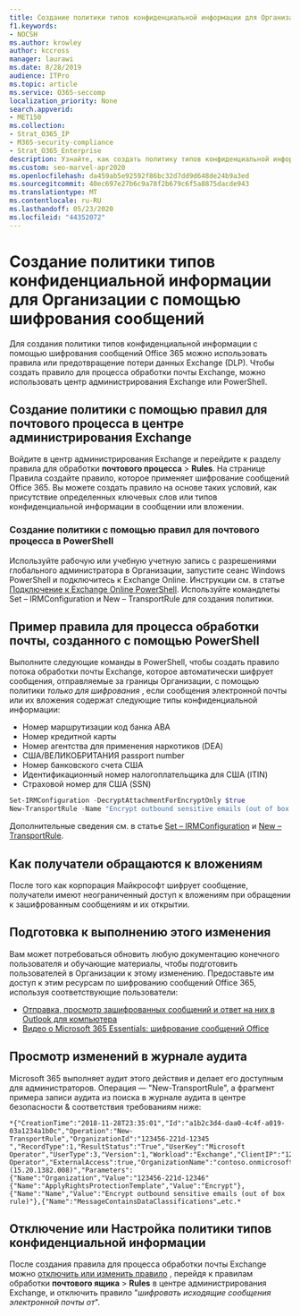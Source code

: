 ```yaml
---
title: Создание политики типов конфиденциальной информации для Организации с помощью шифрования сообщений
f1.keywords:
- NOCSH
ms.author: krowley
author: kccross
manager: laurawi
ms.date: 8/28/2019
audience: ITPro
ms.topic: article
ms.service: O365-seccomp
localization_priority: None
search.appverid:
- MET150
ms.collection:
- Strat_O365_IP
- M365-security-compliance
- Strat_O365_Enterprise
description: Узнайте, как создать политику типов конфиденциальной информации для Организации с помощью шифрования сообщений Office 365.
ms.custom: seo-marvel-apr2020
ms.openlocfilehash: da459ab5e92592f86bc32d7dd9d648de24b9a3ed
ms.sourcegitcommit: 40ec697e27b6c9a78f2b679c6f5a8875dacde943
ms.translationtype: MT
ms.contentlocale: ru-RU
ms.lasthandoff: 05/23/2020
ms.locfileid: "44352072"
---
```

# <a name="create-a-sensitive-information-type-policy-for-your-organization-using-message-encryption"></a>Создание политики типов конфиденциальной информации для Организации с помощью шифрования сообщений

Для создания политики типов конфиденциальной информации с помощью шифрования сообщений Office 365 можно использовать правила или предотвращение потери данных Exchange (DLP). Чтобы создать правило для процесса обработки почты Exchange, можно использовать центр администрирования Exchange или PowerShell.

## <a name="to-create-the-policy-by-using-mail-flow-rules-in-the-eac"></a>Создание политики с помощью правил для почтового процесса в центре администрирования Exchange

Войдите в центр администрирования Exchange и перейдите к разделу правила для обработки **почтового процесса**  >  **Rules**. На странице Правила создайте правило, которое применяет шифрование сообщений Office 365. Вы можете создать правило на основе таких условий, как присутствие определенных ключевых слов или типов конфиденциальной информации в сообщении или вложении.

### <a name="to-create-the-policy-by-using-mail-flow-rules-in-powershell"></a>Создание политики с помощью правил для почтового процесса в PowerShell

Используйте рабочую или учебную учетную запись с разрешениями глобального администратора в Организации, запустите сеанс Windows PowerShell и подключитесь к Exchange Online. Инструкции см. в статье [Подключение к Exchange Online PowerShell](https://aka.ms/exopowershell). Используйте командлеты Set – IRMConfiguration и New – TransportRule для создания политики.

## <a name="example-mail-flow-rule-created-with-powershell"></a>Пример правила для процесса обработки почты, созданного с помощью PowerShell

Выполните следующие команды в PowerShell, чтобы создать правило потока обработки почты Exchange, которое автоматически шифрует сообщения, отправляемые за границы Организации, с помощью политики *только для шифрования* , если сообщения электронной почты или их вложения содержат следующие типы конфиденциальной информации:

- Номер маршрутизации код банка ABA
- Номер кредитной карты
- Номер агентства для применения наркотиков (DEA)
- США/ВЕЛИКОБРИТАНИЯ passport number
- Номер банковского счета США
- Идентификационный номер налогоплательщика для США (ITIN)
- Страховой номер для США (SSN)

```powershell
Set-IRMConfiguration -DecryptAttachmentForEncryptOnly $true
New-TransportRule -Name "Encrypt outbound sensitive emails (out of box rule)" -SentToScope  NotInOrganization  -ApplyRightsProtectionTemplate "Encrypt" -MessageContainsDataClassifications @(@{Name="ABA Routing Number"; minCount="1"},@{Name="Credit Card Number"; minCount="1"},@{Name="Drug Enforcement Agency (DEA) Number"; minCount="1"},@{Name="U.S. / U.K. Passport Number"; minCount="1"},@{Name="U.S. Bank Account Number"; minCount="1"},@{Name="U.S. Individual Taxpayer Identification Number (ITIN)"; minCount="1"},@{Name="U.S. Social Security Number (SSN)"; minCount="1"}) -SenderNotificationType "NotifyOnly"
```

Дополнительные сведения см. в статье [Set – IRMConfiguration](https://docs.microsoft.com/powershell/module/exchange/set-irmconfiguration?view=exchange-ps) и [New – TransportRule](https://docs.microsoft.com/powershell/module/exchange/New-TransportRule?view=exchange-ps).

## <a name="how-recipients-access-attachments"></a>Как получатели обращаются к вложениям

После того как корпорация Майкрософт шифрует сообщение, получатели имеют неограниченный доступ к вложениям при обращении к зашифрованным сообщениям и их открытии.

## <a name="to-prepare-for-this-change"></a>Подготовка к выполнению этого изменения

Вам может потребоваться обновить любую документацию конечного пользователя и обучающие материалы, чтобы подготовить пользователей в Организации к этому изменению. Предоставьте им доступ к этим ресурсам по шифрованию сообщений Office 365, используя соответствующие пользователи:

- [Отправка, просмотр зашифрованных сообщений и ответ на них в Outlook для компьютера](https://support.microsoft.com/en-us/office/send-view-and-reply-to-encrypted-messages-in-outlook-for-pc-eaa43495-9bbb-4fca-922a-df90dee51980)
- [Видео о Microsoft 365 Essentials: шифрование сообщений Office](https://youtu.be/CQR0cG_iEUc)

## <a name="view-these-changes-in-the-audit-log"></a>Просмотр изменений в журнале аудита

Microsoft 365 выполняет аудит этого действия и делает его доступным для администраторов. Операция — "New-TransportRule", а фрагмент примера записи аудита из поиска в журнале аудита в центре безопасности & соответствия требованиям ниже:

```text
*{"CreationTime":"2018-11-28T23:35:01","Id":"a1b2c3d4-daa0-4c4f-a019-03a1234a1b0c","Operation":"New-TransportRule","OrganizationId":"123456-221d-12345 ","RecordType":1,"ResultStatus":"True","UserKey":"Microsoft Operator","UserType":3,"Version":1,"Workload":"Exchange","ClientIP":"123.456.147.68:17584","ObjectId":"","UserId":"Microsoft Operator","ExternalAccess":true,"OrganizationName":"contoso.onmicrosoft.com","OriginatingServer":"CY4PR13MBXXXX (15.20.1382.008)","Parameters": {"Name":"Organization","Value":"123456-221d-12346"{"Name":"ApplyRightsProtectionTemplate","Value":"Encrypt"},{"Name":"Name","Value":"Encrypt outbound sensitive emails (out of box rule)"},{"Name":"MessageContainsDataClassifications"…etc.*
```

## <a name="to-disable-or-customize-the-sensitive-information-types-policy"></a>Отключение или Настройка политики типов конфиденциальной информации

После создания правила для процесса обработки почты Exchange можно [отключить или изменить правило](https://docs.microsoft.com/exchange/security-and-compliance/mail-flow-rules/manage-mail-flow-rules#enable-or-disable-a-mail-flow-rule) , перейдя к правилам обработки **почтового ящика**  >  **Rules** в центре администрирования Exchange, и отключить правило "*шифровать исходящие сообщения электронной почты от*".
